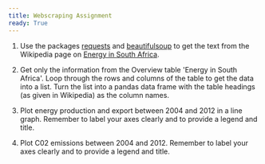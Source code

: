 ```yaml
---
title: Webscraping Assignment
ready: True
---
```


1. Use the packages [requests](https://2.python-requests.org/en/master/) and [beautifulsoup](https://pypi.org/project/beautifulsoup4/) to get the text from the Wikipedia page on [Energy in South Africa](https://en.wikipedia.org/wiki/Energy_in_South_Africa).

2. Get only the information from the Overview table 'Energy in South Africa'. Loop through the rows and columns of the table to get the data into a list. Turn the list into a pandas data frame with the table headings (as given in Wikipedia) as the column names.

3. Plot energy production and export between 2004 and 2012 in a line graph. Remember to label your axes clearly and to provide a legend and title.

4. Plot C02 emissions between 2004 and 2012. Remember to label your axes clearly and to provide a legend and title.
